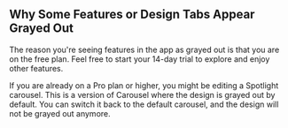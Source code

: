## Why Some Features or Design Tabs Appear Grayed Out

The reason you're seeing features in the app as grayed out is that you are on the free plan. Feel free to start your 14-day trial to explore and enjoy other features.

If you are already on a Pro plan or higher, you might be editing a Spotlight carousel. This is a version of Carousel where the design is grayed out by default. You can switch it back to the default carousel, and the design will not be grayed out anymore.
